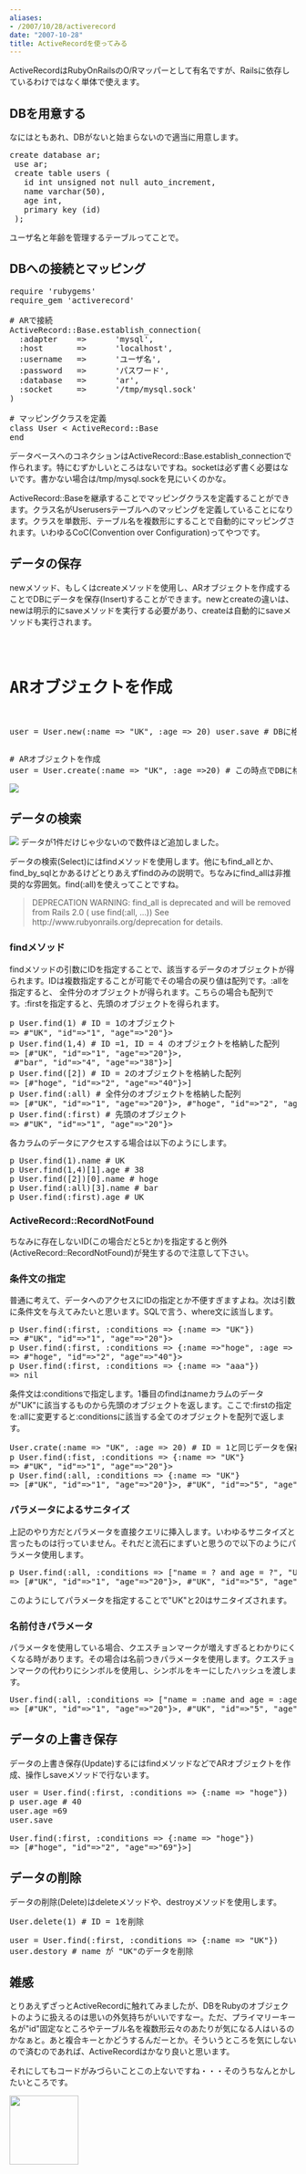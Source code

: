 ```yaml
---
aliases:
- /2007/10/28/activerecord
date: "2007-10-28"
title: ActiveRecordを使ってみる
---
```

ActiveRecordはRubyOnRailsのO/Rマッパーとして有名ですが、Railsに依存しているわけではなく単体で使えます。

<h2>DBを用意する</h2>
なにはともあれ、DBがないと始まらないので適当に用意します。

<pre lang="sql">create database ar;
 use ar;
 create table users (
   id int unsigned not null auto_increment,
   name varchar(50),
   age int,
   primary key (id)
 );
</pre>

ユーザ名と年齢を管理するテーブルってことで。

<h2>DBへの接続とマッピング</h2>

<pre lang="ruby">
require 'rubygems'
require_gem 'activerecord'

# ARで接続
ActiveRecord::Base.establish_connection(
  :adapter    =>      'mysql',
  :host       =>      'localhost',
  :username   =>      'ユーザ名',
  :password   =>      'パスワード',
  :database   =>      'ar',
  :socket     =>      '/tmp/mysql.sock'
)

# マッピングクラスを定義
class User < ActiveRecord::Base
end
</pre>

データベースへのコネクションはActiveRecord::Base.establish_connectionで作られます。特にむずかしいところはないですね。socketは必ず書く必要はないです。書かない場合は/tmp/mysql.sockを見にいくのかな。

ActiveRecord::Baseを継承することでマッピングクラスを定義することができます。クラス名がUserusersテーブルへのマッピングを定義していることになります。クラスを単数形、テーブル名を複数形にすることで自動的にマッピングされます。いわゆるCoC(Convention over Configuration)ってやつです。

<h2>データの保存</h2>
newメソッド、もしくはcreateメソッドを使用し、ARオブジェクトを作成することでDBにデータを保存(Insert)することができます。newとcreateの違いは、newは明示的にsaveメソッドを実行する必要があり、createは自動的にsaveメソッドも実行されます。

</pre><pre lang="ruby">
# ARオブジェクトを作成
user = User.new(:name => "UK", :age => 20)
user.save    # DBに格納
</pre>

<pre lang="ruby">
# ARオブジェクトを作成
user = User.create(:name => "UK", :age =>20) # この時点でDBに格納される
</pre>

<img src="http://farm3.static.flickr.com/2121/1590439456_c3203f167b.jpg?v=0" />

<h2>データの検索</h2>
<img src="http://farm3.static.flickr.com/2137/1786644895_9bfe2b148c.jpg?v=0" />
データが1件だけじゃ少ないので数件ほど追加しました。

データの検索(Select)にはfindメソッドを使用します。他にもfind_allとか、find_by_sqlとかあるけどとりあえずfindのみの説明で。ちなみにfind_allは非推奨的な雰囲気。find(:all)を使えってことですね。

<blockquote>
DEPRECATION WARNING: find_all is deprecated and will be removed from Rails 2.0 ( use find(:all, ...)) See http://www.rubyonrails.org/deprecation for details.
</blockquote>

<h3>findメソッド</h3>
findメソッドの引数にIDを指定することで、該当するデータのオブジェクトが得られます。IDは複数指定することが可能でその場合の戻り値は配列です。:allを指定すると、 全件分のオブジェクトが得られます。こちらの場合も配列です。:firstを指定すると、先頭のオブジェクトを得られます。

<pre lang="ruby">
p User.find(1) # ID = 1のオブジェクト
=> #<user :0x147fbe8 @attributes={"name"=>"UK", "id"=>"1", "age"=>"20"}>
p User.find(1,4) # ID =1, ID = 4 のオブジェクトを格納した配列
=> [#</user><user :0x1476ed0 @attributes={"name"=>"UK", "id"=>"1", "age"=>"20"}>,
 #</user><user :0x147709c @attributes={"name"=>"bar", "id"=>"4", "age"=>"38"}>]
p User.find([2]) # ID = 2のオブジェクトを格納した配列
=> [#</user><user :0x14711d8 @attributes={"name"=>"hoge", "id"=>"2", "age"=>"40"}>]
p User.find(:all) # 全件分のオブジェクトを格納した配列
=> [#</user><user :0x140fca8 @attributes={"name"=>"UK", "id"=>"1", "age"=>"20"}>, #</user><user :0x140fc94 @attributes={"name"=>"hoge", "id"=>"2", "age"=>"40"}>, #</user><user :0x140fc6c @attributes={"name"=>"foo", "id"=>"3", "age"=>"14"}>, #</user><user :0x140fc44 @attributes={"name"=>"bar", "id"=>"4", "age"=>"38"}>]
p User.find(:first) # 先頭のオブジェクト
=> #</user><user :0x140cd28 @attributes={"name"=>"UK", "id"=>"1", "age"=>"20"}>
</user></pre>

各カラムのデータにアクセスする場合は以下のようにします。

<pre lang="ruby">
p User.find(1).name # UK
p User.find(1,4)[1].age # 38
p User.find([2])[0].name # hoge
p User.find(:all)[3].name # bar
p User.find(:first).age # UK
</pre>

<h3>ActiveRecord::RecordNotFound</h3>
ちなみに存在しないID(この場合だと5とか)を指定すると例外(ActiveRecord::RecordNotFound)が発生するので注意して下さい。

<h3>条件文の指定</h3>
普通に考えて、データへのアクセスにIDの指定とか不便すぎますよね。次は引数に条件文を与えてみたいと思います。SQLで言う、where文に該当します。

<pre lang="ruby">
p User.find(:first, :conditions => {:name => "UK"})
=> #<user :0x107fa84 @attributes={"name"=>"UK", "id"=>"1", "age"=>"20"}>
p User.find(:first, :conditions => {:name =>"hoge", :age => 40})
=> #</user><user :0x29954ec @attributes={"name"=>"hoge", "id"=>"2", "age"=>"40"}>
p User.find(:first, :conditions => {:name => "aaa"})
=> nil
</user></pre>

条件文は:conditionsで指定します。1番目のfindはnameカラムのデータが"UK"に該当するものから先頭のオブジェクトを返します。ここで:firstの指定を:allに変更すると:conditionsに該当する全てのオブジェクトを配列で返します。

<pre lang="ruby">
User.crate(:name => "UK", :age => 20) # ID = 1と同じデータを保存
p User.find(:fist, :conditions => {:name => "UK"}
=> #<user :0x2980718 @attributes={"name"=>"UK", "id"=>"1", "age"=>"20"}>
p User.find(:all, :conditions => {:name => "UK"}
=> [#</user><user :0x297b45c @attributes={"name"=>"UK", "id"=>"1", "age"=>"20"}>, #</user><user :0x297b614 @attributes={"name"=>"UK", "id"=>"5", "age"=>"20"}>]
</user></pre>

<h3>パラメータによるサニタイズ</h3>
上記のやり方だとパラメータを直接クエリに挿入します。いわゆるサニタイズと言ったものは行っていません。それだと流石にまずいと思うので以下のようにパラメータ使用します。

<pre lang="ruby">
p User.find(:all, :conditions => ["name = ? and age = ?", "UK", 20])
=> [#<user :0x296aa08 @attributes={"name"=>"UK", "id"=>"1", "age"=>"20"}>, #</user><user :0x296abc0 @attributes={"name"=>"UK", "id"=>"5", "age"=>"20"}>]
</user></pre>

このようにしてパラメータを指定することで"UK"と20はサニタイズされます。

<h3>名前付きパラメータ</h3>
パラメータを使用している場合、クエスチョンマークが増えすぎるとわかりにくくなる時があります。その場合は名前つきパラメータを使用します。クエスチョンマークの代わりにシンボルを使用し、シンボルをキーにしたハッシュを渡します。

<pre lang="ruby">
User.find(:all, :conditions => ["name = :name and age = :age", {:name => "UK", :age => 20}])
=> [#<user :0x2962c7c @attributes={"name"=>"UK", "id"=>"1", "age"=>"20"}>, #</user><user :0x2962e34 @attributes={"name"=>"UK", "id"=>"5", "age"=>"20"}>]
</user></pre>

<h2>データの上書き保存</h2>
データの上書き保存(Update)するにはfindメソッドなどでARオブジェクトを作成、操作しsaveメソッドで行ないます。

<pre lang="ruby">
user = User.find(:first, :conditions => {:name => "hoge"})
p user.age # 40
user.age =69
user.save

User.find(:first, :conditions => {:name => "hoge"})
=> [#<user :0x292d694 @attributes={"name"=>"hoge", "id"=>"2", "age"=>"69"}>]
</user></pre>

<h2>データの削除</h2>
データの削除(Delete)はdeleteメソッドや、destroyメソッドを使用します。

<pre lang="ruby">
User.delete(1) # ID = 1を削除

user = User.find(:first, :conditions => {:name => "UK"})
user.destory # name が "UK"のデータを削除
</pre>

<h2>雑感</h2>
とりあえずざっとActiveRecordに触れてみましたが、DBをRubyのオブジェクトのように扱えるのは思いの外気持ちがいいですなー。ただ、プライマリーキー名が"id"固定なところやテーブル名を複数形云々のあたりが気になる人はいるのかなぁと。あと複合キーとかどうするんだーとか。そういうところを気にしないので済むのであれば、ActiveRecordはかなり良いと思います。

それにしてもコードがみづらいことこの上ないですね・・・そのうちなんとかしたいところです。

<a href="http://www.amazon.com/gp/redirect.html%3FASIN=1590598474%26tag=ukstudio0c-22%26lcode=xm2%26cID=2025%26ccmID=165953%26location=/o/ASIN/1590598474%253FSubscriptionId=1N9AHEAQ2F6SVD97BE02" title="Click and drag this image to the post editor"><img src="http://ecx.images-amazon.com/images/I/21rVApqb6cL.jpg" width="121" /></a>